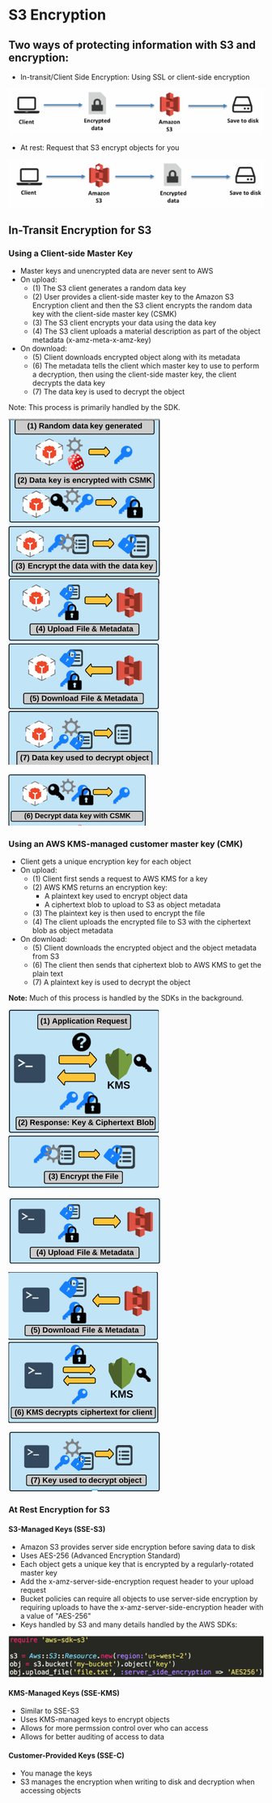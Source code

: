 # S3 Encryption

## Two ways of protecting information with S3 and encryption:

* In-transit/Client Side Encryption: Using SSL or client-side encryption

![](../../../.gitbook/assets/image%20%2830%29.png)

* At rest: Request that S3 encrypt objects for you

![](../../../.gitbook/assets/image%20%2831%29.png)

## In-Transit Encryption for S3

### Using a Client-side Master Key 

* Master keys and unencrypted data are never sent to AWS 
* On upload: 
  * \(1\) The S3 client generates a random data key 
  * \(2\) User provides a client-side master key to the Amazon S3 Encryption client and then the S3 client encrypts the random data key with the client-side master key \(CSMK\) 
  * \(3\) The S3 client encrypts your data using the data key 
  * \(4\) The S3 client uploads a material description as part of the object metadata \(x-amz-meta-x-amz-key\)
* On download: 
  * \(5\) Client downloads encrypted object along with its metadata 
  * \(6\) The metadata tells the client which master key to use to perform a decryption, then using the client-side master key, the client decrypts the data key 
  * \(7\) The data key is used to decrypt the object

Note: This process is primarily handled by the SDK.

![](../../../.gitbook/assets/image%20%2841%29.png)

![](../../../.gitbook/assets/image%20%2826%29.png)

### Using an AWS KMS-managed customer master key \(CMK\) 

* Client gets a unique encryption key for each object 
* On upload: 
  * \(1\) Client first sends a request to AWS KMS for a key 
  * \(2\) AWS KMS returns an encryption key:
    * A plaintext key used to encrypt object data
    * A ciphertext blob to upload to S3 as object metadata
  * \(3\) The plaintext key is then used to encrypt the file
  * \(4\) The client uploads the encrypted file to S3 with the ciphertext blob as object metadata
* On download: 
  * \(5\) Client downloads the encrypted object and the object metadata from S3 
  * \(6\) The client then sends that ciphertext blob to AWS KMS to get the plain text 
  * \(7\) A plaintext key is used to decrypt the object

**Note:** Much of this process is handled by the SDKs in the background.

![](../../../.gitbook/assets/image%20%2810%29.png)

![](../../../.gitbook/assets/image%20%2835%29.png)

![](../../../.gitbook/assets/image%20%285%29.png)

![](../../../.gitbook/assets/image%20%2825%29.png)

### At Rest Encryption for S3

#### S3-Managed Keys \(SSE-S3\)

* Amazon S3 provides server side encryption before saving data to disk 
* Uses AES-256 \(Advanced Encryption Standard\) 
* Each object gets a unique key that is encrypted by a regularly-rotated master key 
* Add the x-amz-server-side-encryption request header to your upload request 
* Bucket policies can require all objects to use server-side encryption by requiring uploads to have the x-amz-server-side-encryption header with a value of "AES-256" 
* Keys handled by S3 and many details handled by the AWS SDKs:

![](../../../.gitbook/assets/image%20%2840%29.png)

#### KMS-Managed Keys \(SSE-KMS\)

* Similar to SSE-S3 
* Uses KMS-managed keys to encrypt objects 
* Allows for more permssion control over who can access 
* Allows for better auditing of access to data

#### Customer-Provided Keys \(SSE-C\)

* You manage the keys 
* S3 manages the encryption when writing to disk and decryption when accessing objects

